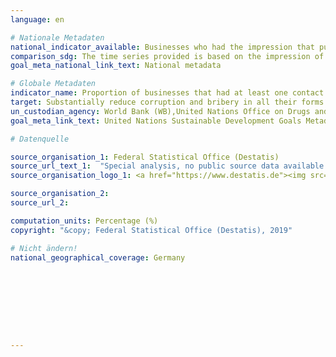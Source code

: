 ```yaml
---
language: en

# Nationale Metadaten
national_indicator_available: Businesses who had the impression that public officials are corruptible (during interactions with public agencies in the previous two years)
comparison_sdg: The time series provided is based on the impression of persons that enterprises in their line of business have bribed public officials rather than if they actually paid a bribe or were asked for one.
goal_meta_national_link_text: National metadata

# Globale Metadaten
indicator_name: Proportion of businesses that had at least one contact with a public official and that paid a bribe to a public official, or were asked for a bribe by those public officials during the previous 12 months
target: Substantially reduce corruption and bribery in all their forms
un_custodian_agency: World Bank (WB),United Nations Office on Drugs and Crime (UNODC)
goal_meta_link_text: United Nations Sustainable Development Goals Metadata

# Datenquelle

source_organisation_1: Federal Statistical Office (Destatis)
source_url_text_1:  "Special analysis, no public source data available - Other results from the Life Sitation Survey (Only available in German)"
source_organisation_logo_1: <a href="https://www.destatis.de"><img src="https://g205sdgs.github.io/sdg-indicators/public/LogosEn/destatis.png" alt="Logo Destatis" /></a>

source_organisation_2:
source_url_2:

computation_units: Percentage (%)
copyright: "&copy; Federal Statistical Office (Destatis), 2019"

# Nicht ändern!
national_geographical_coverage: Germany









---
```


